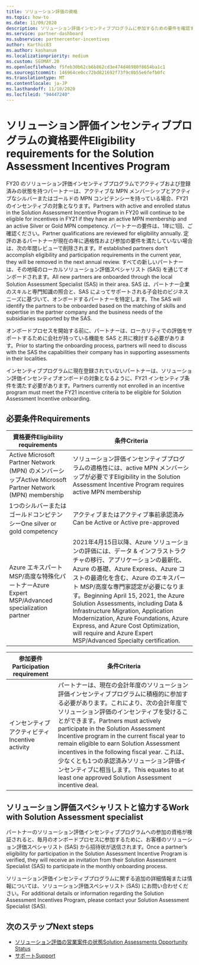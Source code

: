 ```yaml
---
title: ソリューション評価の資格
ms.topic: how-to
ms.date: 11/09/2020
description: ソリューション評価インセンティブプログラムに参加するための要件を確認する方法について説明します。
ms.service: partner-dashboard
ms.subservice: partnercenter-incentives
author: Karthic83
ms.author: kashanum
ms.localizationpriority: medium
ms.custom: SEOMAY.20
ms.openlocfilehash: f5feb30b62cb6b862cd3e474d46980f8654ba1c1
ms.sourcegitcommit: 146964ce0cc72bd821692f73f9c0b55e6fefb0fc
ms.translationtype: MT
ms.contentlocale: ja-JP
ms.lasthandoff: 11/10/2020
ms.locfileid: "94447240"
---
```

# <a name="eligibility-requirements-for-the-solution-assessment-incentives-program"></a><span data-ttu-id="9910c-103">ソリューション評価インセンティブプログラムの資格要件</span><span class="sxs-lookup"><span data-stu-id="9910c-103">Eligibility requirements for the Solution Assessment Incentives Program</span></span>

<span data-ttu-id="9910c-104">FY20 のソリューション評価インセンティブプログラムでアクティブおよび登録済みの状態を持つパートナーは、アクティブな MPN メンバーシップとアクティブなシルバーまたはゴールドの MPN コンピテンシーを持っている場合、FY21 のインセンティブの対象となります。</span><span class="sxs-lookup"><span data-stu-id="9910c-104">Partners with active and enrolled status in the Solution Assessment Incentive Program in FY20 will continue to be eligible for incentives in FY21 if they have an active MPN membership and an active Silver or Gold MPN competency.</span></span> <span data-ttu-id="9910c-105">パートナーの要件は、1年に1回、ご確認ください。</span><span class="sxs-lookup"><span data-stu-id="9910c-105">Partner qualifications are reviewed for eligibility annually.</span></span> <span data-ttu-id="9910c-106">定評のあるパートナーが現在の年に適格性および参加の要件を満たしていない場合は、次の年間レビューで削除されます。</span><span class="sxs-lookup"><span data-stu-id="9910c-106">If established partners don't accomplish eligibility and participation requirements in the current year, they will be removed in the next annual review.</span></span> <span data-ttu-id="9910c-107">すべての新しいパートナーは、その地域のローカルソリューション評価スペシャリスト (SAS) を通じてオンボードされます。</span><span class="sxs-lookup"><span data-stu-id="9910c-107">All new partners are onboarded through the local Solution Assessment Specialist (SAS) in their area.</span></span> <span data-ttu-id="9910c-108">SAS は、パートナー企業のスキルと専門知識の照合と、SAS によってサポートされる子会社のビジネスニーズに基づいて、オンボードするパートナーを特定します。</span><span class="sxs-lookup"><span data-stu-id="9910c-108">The SAS will identify the partners to be onboarded based on the matching of skills and expertise in the partner company and the business needs of the subsidiaries supported by the SAS.</span></span>

<span data-ttu-id="9910c-109">オンボードプロセスを開始する前に、パートナーは、ローカリティでの評価をサポートするために会社が持っている機能を SAS と共に検討する必要があります。</span><span class="sxs-lookup"><span data-stu-id="9910c-109">Prior to starting the onboarding process, partners will need to discuss with the SAS the capabilities their company has in supporting assessments in their localities.</span></span>

<span data-ttu-id="9910c-110">インセンティブプログラムに現在登録されていないパートナーは、ソリューション評価インセンティブオンボードの対象となるように、FY21 インセンティブ条件を満たす必要があります。</span><span class="sxs-lookup"><span data-stu-id="9910c-110">Partners currently not enrolled in an incentive program must meet the FY21 incentive criteria to be eligible for Solution Assessment Incentive onboarding.</span></span>

## <a name="requirements"></a><span data-ttu-id="9910c-111">必要条件</span><span class="sxs-lookup"><span data-stu-id="9910c-111">Requirements</span></span>

|<span data-ttu-id="9910c-112">**資格要件**</span><span class="sxs-lookup"><span data-stu-id="9910c-112">**Eligibility requirements**</span></span>|<span data-ttu-id="9910c-113">**条件**</span><span class="sxs-lookup"><span data-stu-id="9910c-113">**Criteria**</span></span>|
|-----------------------|------------------|
|<span data-ttu-id="9910c-114">Active Microsoft Partner Network (MPN) のメンバーシップ</span><span class="sxs-lookup"><span data-stu-id="9910c-114">Active Microsoft Partner Network (MPN) membership</span></span>|<span data-ttu-id="9910c-115">ソリューション評価インセンティブプログラムの適格性には、active MPN メンバーシップが必要です</span><span class="sxs-lookup"><span data-stu-id="9910c-115">Eligibility in the Solution Assessment Incentive Program requires active MPN membership</span></span>|
|<span data-ttu-id="9910c-116">1つのシルバーまたはゴールドコンピテンシー</span><span class="sxs-lookup"><span data-stu-id="9910c-116">One silver or gold competency</span></span>|<span data-ttu-id="9910c-117">アクティブまたはアクティブ事前承認済み</span><span class="sxs-lookup"><span data-stu-id="9910c-117">Can be Active or Active pre-approved</span></span>|
|<span data-ttu-id="9910c-118">Azure エキスパート MSP/高度な特殊化パートナー</span><span class="sxs-lookup"><span data-stu-id="9910c-118">Azure Expert MSP/Advanced specialization partner</span></span>|<span data-ttu-id="9910c-119">2021年4月15日以降、Azure ソリューションの評価には、データ & インフラストラクチャの移行、アプリケーションの最新化、Azure の基礎、Azure Express、Azure コストの最適化を含む、Azure のエキスパート MSP/高度な専門家認定が必要になります。</span><span class="sxs-lookup"><span data-stu-id="9910c-119">Beginning April 15, 2021, the Azure Solution Assessments, including Data & Infrastructure Migration, Application Modernization, Azure Foundations, Azure Express, and Azure Cost Optimization, will require and Azure Expert MSP/Advanced Specialty certification.</span></span>|

|<span data-ttu-id="9910c-120">**参加要件**</span><span class="sxs-lookup"><span data-stu-id="9910c-120">**Participation requirement**</span></span>|<span data-ttu-id="9910c-121">**条件**</span><span class="sxs-lookup"><span data-stu-id="9910c-121">**Criteria**</span></span>|
|-------------------------|-------------------------------------|
|<span data-ttu-id="9910c-122">インセンティブアクティビティ</span><span class="sxs-lookup"><span data-stu-id="9910c-122">Incentive activity</span></span>|<span data-ttu-id="9910c-123">パートナーは、現在の会計年度のソリューション評価インセンティブプログラムに積極的に参加する必要があります。これにより、次の会計年度でソリューション評価のインセンティブを受けることができます。</span><span class="sxs-lookup"><span data-stu-id="9910c-123">Partners must actively participate in the Solution Assessment Incentive program in the current fiscal year to remain eligible to earn Solution Assessment incentives in the following fiscal year.</span></span> <span data-ttu-id="9910c-124">これは、少なくとも1つの承認済みソリューション評価インセンティブに相当します。</span><span class="sxs-lookup"><span data-stu-id="9910c-124">This equates to at least one approved Solution Assessment incentive deal.</span></span>|

## <a name="work-with-solution-assessment-specialist"></a><span data-ttu-id="9910c-125">ソリューション評価スペシャリストと協力する</span><span class="sxs-lookup"><span data-stu-id="9910c-125">Work with Solution Assessment specialist</span></span>

<span data-ttu-id="9910c-126">パートナーのソリューション評価インセンティブプログラムへの参加の資格が検証されると、毎月のオンボードプロセスに参加するために、お客様のソリューション評価スペシャリスト (SAS) から招待状が送信されます。</span><span class="sxs-lookup"><span data-stu-id="9910c-126">Once a partner’s eligibility for participation in the Solution Assessment Incentive Program is verified, they will receive an invitation from their Solution Assessment Specialist (SAS) to participate in the monthly onboarding process.</span></span>

<span data-ttu-id="9910c-127">ソリューション評価インセンティブプログラムに関する追加の詳細情報または情報については、ソリューション評価スペシャリスト (SAS) にお問い合わせください。</span><span class="sxs-lookup"><span data-stu-id="9910c-127">For additional details or information regarding the Solution Assessment Incentives Program, please contact your Solution Assessment Specialist (SAS).</span></span>

## <a name="next-steps"></a><span data-ttu-id="9910c-128">次のステップ</span><span class="sxs-lookup"><span data-stu-id="9910c-128">Next steps</span></span>

- [<span data-ttu-id="9910c-129">ソリューション評価の営業案件の状態</span><span class="sxs-lookup"><span data-stu-id="9910c-129">Solution Assessments Opportunity Status</span></span>](chip-solution-assessment.md)
- [<span data-ttu-id="9910c-130">サポート</span><span class="sxs-lookup"><span data-stu-id="9910c-130">Support</span></span>](report-problems-with-partner-center.md)









